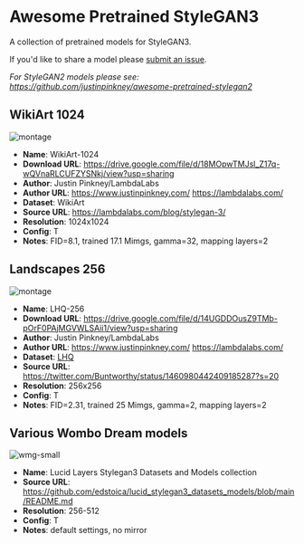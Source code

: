 # Awesome Pretrained StyleGAN3

A collection of pretrained models for StyleGAN3.

If you'd like to share a model please [submit an issue](https://github.com/justinpinkney/awesome-pretrained-stylegan3/issues/new?assignees=justinpinkney&labels=&template=submit-a-model.md&title=).

_For StyleGAN2 models please see: https://github.com/justinpinkney/awesome-pretrained-stylegan2_

## WikiArt 1024

![montage](https://user-images.githubusercontent.com/605492/141532578-29671e5a-ee04-4332-93f9-66fb76a5dc24.jpg)

- **Name**: WikiArt-1024
- **Download URL**: https://drive.google.com/file/d/18MOpwTMJsl_Z17q-wQVnaRLCUFZYSNkj/view?usp=sharing
- **Author**: Justin Pinkney/LambdaLabs
- **Author URL**: https://www.justinpinkney.com/ https://lambdalabs.com/
- **Dataset**: WikiArt
- **Source URL**: https://lambdalabs.com/blog/stylegan-3/
- **Resolution**: 1024x1024
- **Config**: T
- **Notes**: FID=8.1, trained 17.1 Mimgs, gamma=32, mapping layers=2

## Landscapes 256

![montage](https://user-images.githubusercontent.com/605492/142219592-657e1141-33b4-46ea-b501-8999805d1503.jpg)

- **Name**: LHQ-256
- **Download URL**: https://drive.google.com/file/d/14UGDDOusZ9TMb-pOrF0PAjMGVWLSAii1/view?usp=sharing
- **Author**: Justin Pinkney/LambdaLabs
- **Author URL**: https://www.justinpinkney.com/ https://lambdalabs.com/
- **Dataset**: [LHQ](https://github.com/universome/alis/blob/master/lhq.md)
- **Source URL**: https://twitter.com/Buntworthy/status/1460980442409185287?s=20
- **Resolution**: 256x256
- **Config**: T
- **Notes**: FID=2.31, trained 25 Mimgs, gamma=2, mapping layers=2

## Various Wombo Dream models

![wmg-small](https://user-images.githubusercontent.com/605492/154523029-ba4eddf2-c1c5-4d3a-8e98-cbc6c96e00a4.jpg)

- **Name**: Lucid Layers Stylegan3 Datasets and Models collection
- **Source URL**: https://github.com/edstoica/lucid_stylegan3_datasets_models/blob/main/README.md
- **Resolution**: 256-512
- **Config**: T
- **Notes**: default settings, no mirror
